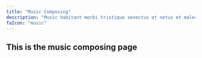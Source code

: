 ```yaml
---
title: "Music Composing"
description: "Music habitant morbi tristique senectus et netus et malesuada fames."
faIcon: "music"
---
```


## This is the music composing page